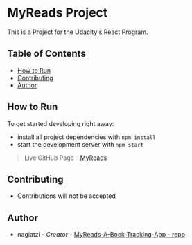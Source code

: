# MyReads Project

This is a Project for the Udacity's React Program.

## Table of Contents
* [How to Run](#how-to-run)
* [Contributing](#contributing)
* [Author](#author)

## How to Run
To get started developing right away:

* install all project dependencies with `npm install`
* start the development server with `npm start`

>Live GitHub Page - [MyReads](https://nagiatzi.github.io/myReads/)

## Contributing
* Contributions will not be accepted

## Author
* nagiatzi - *Creator* - [MyReads-A-Book-Tracking-App - repo](https://github.com/nagiatzi/MyReads.git)
